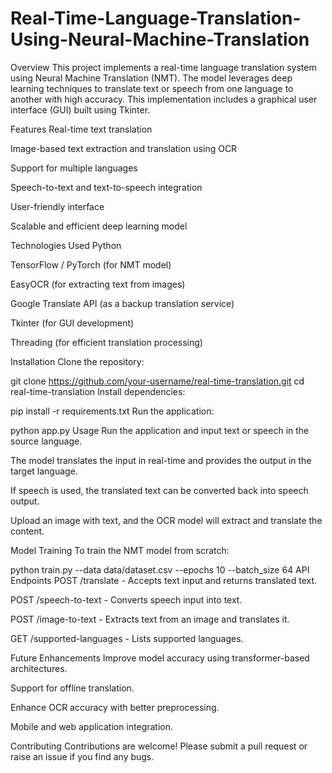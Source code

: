 # Real-Time-Language-Translation-Using-Neural-Machine-Translation

Overview
This project implements a real-time language translation system using Neural Machine Translation (NMT). The model leverages deep learning techniques to translate text or speech from one language to another with high accuracy. This implementation includes a graphical user interface (GUI) built using Tkinter.

Features
Real-time text translation

Image-based text extraction and translation using OCR

Support for multiple languages

Speech-to-text and text-to-speech integration

User-friendly interface

Scalable and efficient deep learning model

Technologies Used
Python

TensorFlow / PyTorch (for NMT model)

EasyOCR (for extracting text from images)

Google Translate API (as a backup translation service)

Tkinter (for GUI development)

Threading (for efficient translation processing)

Installation
Clone the repository:

git clone https://github.com/your-username/real-time-translation.git
cd real-time-translation
Install dependencies:

pip install -r requirements.txt
Run the application:

python app.py
Usage
Run the application and input text or speech in the source language.

The model translates the input in real-time and provides the output in the target language.

If speech is used, the translated text can be converted back into speech output.

Upload an image with text, and the OCR model will extract and translate the content.

Model Training
To train the NMT model from scratch:

python train.py --data data/dataset.csv --epochs 10 --batch_size 64
API Endpoints
POST /translate - Accepts text input and returns translated text.

POST /speech-to-text - Converts speech input into text.

POST /image-to-text - Extracts text from an image and translates it.

GET /supported-languages - Lists supported languages.

Future Enhancements
Improve model accuracy using transformer-based architectures.

Support for offline translation.

Enhance OCR accuracy with better preprocessing.

Mobile and web application integration.

Contributing
Contributions are welcome! Please submit a pull request or raise an issue if you find any bugs.
